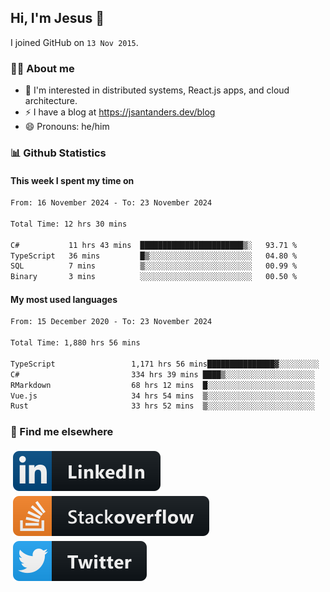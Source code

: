 ## Hi, I'm Jesus 👋

I joined GitHub on `13 Nov 2015`.

<!-- Talking about you -->

### 👨‍💻 About me

- 👦 I'm interested in distributed systems, React.js apps, and cloud architecture.
- ⚡️ I have a blog at <https://jsantanders.dev/blog>
- 😄 Pronouns: he/him

### 📊 Github Statistics

#### This week I spent my time on

<!--START_SECTION:weekly-->

```txt
From: 16 November 2024 - To: 23 November 2024

Total Time: 12 hrs 30 mins

C#           11 hrs 43 mins  ███████████████████████▒░   93.71 %
TypeScript   36 mins         █▒░░░░░░░░░░░░░░░░░░░░░░░   04.80 %
SQL          7 mins          ▒░░░░░░░░░░░░░░░░░░░░░░░░   00.99 %
Binary       3 mins          ░░░░░░░░░░░░░░░░░░░░░░░░░   00.50 %
```

<!--END_SECTION:weekly-->

#### My most used languages

<!--START_SECTION:alltime-->

```txt
From: 15 December 2020 - To: 23 November 2024

Total Time: 1,880 hrs 56 mins

TypeScript                 1,171 hrs 56 mins███████████████▓░░░░░░░░░   62.31 %
C#                         334 hrs 39 mins ████▒░░░░░░░░░░░░░░░░░░░░   17.79 %
RMarkdown                  68 hrs 12 mins  █░░░░░░░░░░░░░░░░░░░░░░░░   03.63 %
Vue.js                     34 hrs 54 mins  ▒░░░░░░░░░░░░░░░░░░░░░░░░   01.86 %
Rust                       33 hrs 52 mins  ▒░░░░░░░░░░░░░░░░░░░░░░░░   01.80 %
```

<!--END_SECTION:alltime-->

### 📢 Find me elsewhere

<p>
  <a target="_blank" href="https://linkedin.com/in/jsantanders">
    <img src="https://github.com/jsantanders/jsantanders/blob/master/img/linkedin.svg" alt="LinkedIn" style="vertical-align:top; margin:4px">
  </a>
  
  <a target="_blank" href="https://stackoverflow.com/users/7318331/jesus-santander">
    <img src="https://github.com/jsantanders/jsantanders/blob/master/img/stackoverflow.svg" alt="StackOverflow" style="vertical-align:top; margin:4px">
  </a>
  
  <a target="_blank" href="http://twitter.com/jsantanders">
    <img src="https://github.com/jsantanders/jsantanders/blob/master/img/twitter.svg" alt="Twitter" style="vertical-align:top; margin:4px">
  </a>
</p>
